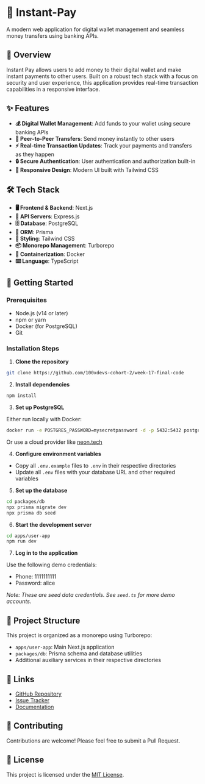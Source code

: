 # 💸 Instant-Pay

A modern web application for digital wallet management and seamless money transfers using banking APIs.

## 🌟 Overview

Instant Pay allows users to add money to their digital wallet and make instant payments to other users. Built on a robust tech stack with a focus on security and user experience, this application provides real-time transaction capabilities in a responsive interface.

## ✨ Features

- **💰 Digital Wallet Management**: Add funds to your wallet using secure banking APIs
- **👥 Peer-to-Peer Transfers**: Send money instantly to other users
- **⚡ Real-time Transaction Updates**: Track your payments and transfers as they happen
- **🔒 Secure Authentication**: User authentication and authorization built-in
- **📱 Responsive Design**: Modern UI built with Tailwind CSS

## 🛠️ Tech Stack

- **🖥️ Frontend & Backend**: Next.js
- **🚀 API Servers**: Express.js
- **🗄️ Database**: PostgreSQL
- **🔌 ORM**: Prisma
- **🎨 Styling**: Tailwind CSS
- **📦 Monorepo Management**: Turborepo
- **🐳 Containerization**: Docker
- **⌨️ Language**: TypeScript

## 🚀 Getting Started

### Prerequisites

- Node.js (v14 or later)
- npm or yarn
- Docker (for PostgreSQL)
- Git

### Installation Steps

1. **Clone the repository**

```bash
git clone https://github.com/100xdevs-cohort-2/week-17-final-code
```

2. **Install dependencies**

```bash
npm install
```

3. **Set up PostgreSQL**

Either run locally with Docker:

```bash
docker run -e POSTGRES_PASSWORD=mysecretpassword -d -p 5432:5432 postgres
```

Or use a cloud provider like [neon.tech](https://neon.tech)

4. **Configure environment variables**

- Copy all `.env.example` files to `.env` in their respective directories
- Update all `.env` files with your database URL and other required variables

5. **Set up the database**

```bash
cd packages/db
npx prisma migrate dev
npx prisma db seed
```

6. **Start the development server**

```bash
cd apps/user-app
npm run dev
```

7. **Log in to the application**

Use the following demo credentials:
- Phone: 1111111111
- Password: alice

*Note: These are seed data credentials. See `seed.ts` for more demo accounts.*

## 📂 Project Structure

This project is organized as a monorepo using Turborepo:

- `apps/user-app`: Main Next.js application
- `packages/db`: Prisma schema and database utilities
- Additional auxiliary services in their respective directories

## 🔗 Links

- [GitHub Repository](https://github.com/100xdevs-cohort-2/week-17-final-code)
- [Issue Tracker](https://github.com/100xdevs-cohort-2/week-17-final-code/issues)
- [Documentation](https://github.com/100xdevs-cohort-2/week-17-final-code/wiki)

## 🤝 Contributing

Contributions are welcome! Please feel free to submit a Pull Request.

## 📄 License

This project is licensed under the [MIT License](LICENSE).

